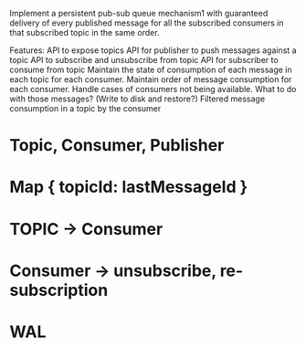 Implement a persistent pub-sub queue mechanism1 with guaranteed delivery of every published message for all the subscribed consumers in that subscribed topic in the same order.

Features:
API to expose topics
API for publisher to push messages against a topic
API to subscribe and unsubscribe from topic
API for subscriber to consume from topic
Maintain the state of consumption of each message in each topic for each consumer.
Maintain order of message consumption for each consumer.
Handle cases of consumers not being available. What to do with those messages? (Write to disk and restore?)
Filtered message consumption in a topic by the consumer


# Topic, Consumer, Publisher
# Map { topicId: lastMessageId }

# TOPIC -> Consumer
# Consumer -> unsubscribe, re-subscription

# WAL
